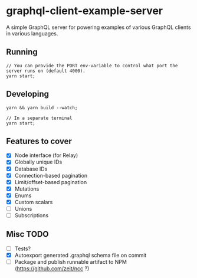 # graphql-client-example-server

A simple GraphQL server for powering examples of various GraphQL clients in various languages.

## Running

```
// You can provide the PORT env-variable to control what port the server runs on (default 4000).
yarn start;
```

## Developing

```
yarn && yarn build --watch;

// In a separate terminal
yarn start;
```

## Features to cover

- [x] Node interface (for Relay)
- [x] Globally unique IDs
- [x] Database IDs
- [x] Connection-based pagination
- [x] Limit/offset-based pagination
- [x] Mutations
- [x] Enums
- [x] Custom scalars
- [ ] Unions
- [ ] Subscriptions

## Misc TODO

- [ ] Tests?
- [x] Autoexport generated .graphql schema file on commit
- [ ] Package and publish runnable artifact to NPM (https://github.com/zeit/ncc ?)
